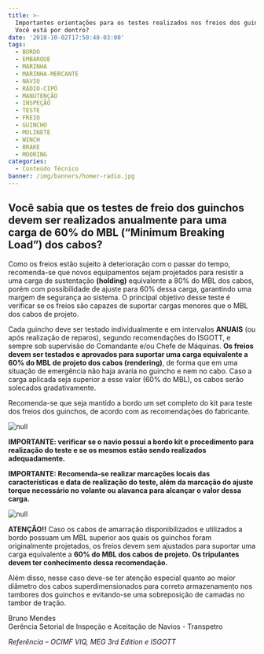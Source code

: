 ```yaml
---
title: >-
  Importantes orientações para os testes realizados nos freios dos guinchos!
  Você está por dentro?
date: '2018-10-02T17:50:48-03:00'
tags:
  - BORDO
  - EMBARQUE
  - MARINHA
  - MARINHA-MERCANTE
  - NAVIO
  - RÁDIO-CIPÓ
  - MANUTENÇÃO
  - INSPEÇÃO
  - TESTE
  - FREIO
  - GUINCHO
  - MOLINETE
  - WINCH
  - BRAKE
  - MOORING
categories:
  - Conteúdo Técnico
banner: /img/banners/homer-radio.jpg
---
```

## **Você sabia que os testes de freio dos guinchos devem ser realizados anualmente para uma carga de 60% do MBL (“Minimum Breaking Load”) dos cabos?**

Como os freios estão sujeito à deterioração com o passar do tempo, recomenda-se que novos equipamentos sejam projetados para resistir a uma carga de sustentação **(holding)** equivalente a 80% do MBL dos cabos, porém com possibilidade de ajuste para 60% dessa carga, garantindo uma margem de segurança ao sistema. O principal objetivo desse teste é verificar se os freios são capazes de suportar cargas menores que o MBL dos cabos de projeto.  

Cada guincho deve ser testado individualmente e em intervalos **ANUAIS** (ou após realização de reparos), segundo recomendações do ISGOTT, e sempre sob supervisão do Comandante e/ou Chefe de Máquinas. **Os freios devem ser testados e aprovados para suportar uma carga equivalente a 60% do MBL de projeto dos cabos (rendering)**, de forma que em uma situação de emergência não haja avaria no guincho e nem no cabo. Caso a carga aplicada seja superior a esse valor (60% do MBL), os cabos serão solecados gradativamente. 

Recomenda-se que seja mantido a bordo um set completo do kit para teste dos freios dos guinchos, de acordo com as recomendações do fabricante. 

![null](/img/banners/01.png)

**IMPORTANTE: verificar se o navio possui a bordo kit e procedimento para realização do teste e se os mesmos estão sendo realizados adequadamente.**

**IMPORTANTE: Recomenda-se realizar marcações locais das características e data de realização do teste, além da marcação do ajuste torque necessário no volante ou alavanca para alcançar o valor dessa carga.**

![null](/img/banners/02.png)

**ATENÇÃO!!** Caso os cabos de amarração disponibilizados e utilizados a bordo possuam um MBL superior aos quais os guinchos foram originalmente projetados, os freios devem sem ajustados para suportar uma carga equivalente a **60% do MBL dos cabos de projeto. Os tripulantes devem ter conhecimento dessa recomendação.**

Além disso, nesse caso deve-se ter atenção especial quanto ao maior diâmetro dos cabos superdimensionados para correto armazenamento nos tambores dos guinchos e evitando-se uma sobreposição de camadas no tambor de tração. 

Bruno Mendes\
Gerência Setorial de Inspeção e Aceitação de Navios - Transpetro

_Referência – OCIMF VIQ, MEG 3rd Edition e ISGOTT_
